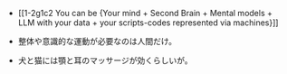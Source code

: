 - [[1-2g1c2 You can be {Your mind + Second Brain + Mental models + LLM with your data + your scripts-codes represented via machines}]]

- 整体や意識的な運動が必要なのは人間だけ。
- 犬と猫には顎と耳のマッサージが効くらしいが。
